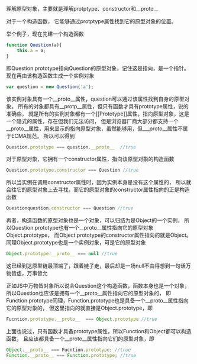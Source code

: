 理解原型对象，主要就是理解protptype、constructor和__proto__

对于一个构造函数，
它能够通过protptype属性找到它的原型对象的位置。

举个例子，现在先建一个构造函数

```js
function Question(a){
    this.a = a;
}
```

即Question.prototype指向Question的原型对象，记住这是指向，是一个指针。
现在再由该构造函数生成一个实例对象

```js
var question = new Question('a');
```

该实例对象具有一个__proto__属性，question可以通过该属性找到自身的原型对象。
所有的对象都具有__protp__属性，但只有函数才具有prototype属性，说的准确些，
就是所有的实例对象都有一个[[Prototype]]属性，指向原型对象，这是一个隐式的属性，存在但我们无法访问，
但是浏览器厂商大部分都支持一个__proto__属性，用来显示的指向原型对象，虽然能够用，但___proto__属性不属于ECMA规范。
所以可以得到

```js
Question.prototype === question.__proto__  //true
```

对于原型对象，它拥有一个constructor属性，指向该原型对象的构造函数

```js
Question.prototyoe.constructor === Question //true
```

所以当实例在调用constructor属性时，因为实例本身是没有这个属性的，
所以就会往它的原型对象上去寻找，而它的原型对象的constructor属性指向的正是构造函数

```js
Questionquestion.constructor === Question //true
```

再者，构造函数的原型对象也是一个对象，可以归结为是Object的一个实例，
所以Question.prototype也有一个__proto__属性指向它的原型对象Object.prototype，
而Object.prototype的constructor属性指向的就是Object。
同理Object.prototype也是一个实例对象，可是它的原型对象

```js
Object.prototype.__proto__ === null //true
```

这已经到达原型链最顶端了，跟着链子走，最后却是一场null不由得想到一句话万物皆虚，万事皆允

正如JS中万物皆对象所以说会Question这个构造函数，函数本身也是一个对象，所以Question也应该是拥有一个__proto__属性指向它的原型对象的，
即Function.prototype同理，Function.prototype也是具备一个__proto__属性指向它的原型对象的，
但这里指向的就直接是Object.prototype，即

```js
Fucntion.prototype.__proto__  === Object.prototype //true
```

上面也说过，只有函数才具备prototype属性，所以Function和Object都可以构造函数，
且应该都具备一个__proto__属性指向它们的原型对象，即

```js
Object.__proto__ === Fucntion.prototype; //true
Function.__proto__ === Function.prototype; //true
```
